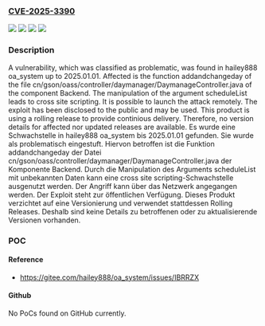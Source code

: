 ### [CVE-2025-3390](https://cve.mitre.org/cgi-bin/cvename.cgi?name=CVE-2025-3390)
![](https://img.shields.io/static/v1?label=Product&message=oa_system&color=blue)
![](https://img.shields.io/static/v1?label=Version&message=2025.01.01%20&color=brightgreen)
![](https://img.shields.io/static/v1?label=Vulnerability&message=Code%20Injection&color=brightgreen)
![](https://img.shields.io/static/v1?label=Vulnerability&message=Cross%20Site%20Scripting&color=brightgreen)

### Description

A vulnerability, which was classified as problematic, was found in hailey888 oa_system up to 2025.01.01. Affected is the function addandchangeday of the file cn/gson/oass/controller/daymanager/DaymanageController.java of the component Backend. The manipulation of the argument scheduleList leads to cross site scripting. It is possible to launch the attack remotely. The exploit has been disclosed to the public and may be used. This product is using a rolling release to provide continious delivery. Therefore, no version details for affected nor updated releases are available.
Es wurde eine Schwachstelle in hailey888 oa_system bis 2025.01.01 gefunden. Sie wurde als problematisch eingestuft. Hiervon betroffen ist die Funktion addandchangeday der Datei cn/gson/oass/controller/daymanager/DaymanageController.java der Komponente Backend. Durch die Manipulation des Arguments scheduleList mit unbekannten Daten kann eine cross site scripting-Schwachstelle ausgenutzt werden. Der Angriff kann über das Netzwerk angegangen werden. Der Exploit steht zur öffentlichen Verfügung. Dieses Produkt verzichtet auf eine Versionierung und verwendet stattdessen Rolling Releases. Deshalb sind keine Details zu betroffenen oder zu aktualisierende Versionen vorhanden.

### POC

#### Reference
- https://gitee.com/hailey888/oa_system/issues/IBRRZX

#### Github
No PoCs found on GitHub currently.

